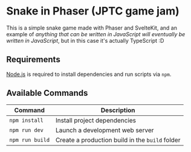 # Snake in Phaser (JPTC game jam)

This is a simple snake game made with Phaser and SvelteKit, and an example of _anything that can be written in JavaScript will eventually be written in JavaScript_, but in this case it's actually TypeScript :D

## Requirements

[Node.js](https://nodejs.org) is required to install dependencies and run scripts via `npm`.

## Available Commands

| Command         | Description                                     |
| --------------- | ----------------------------------------------- |
| `npm install`   | Install project dependencies                    |
| `npm run dev`   | Launch a development web server                 |
| `npm run build` | Create a production build in the `build` folder |
